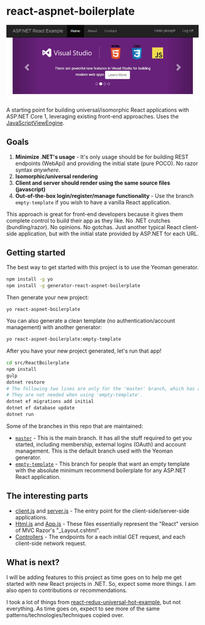 # react-aspnet-boilerplate
<p align="center">
<img src="/resources/preview-thumbnail.jpg" />
</p>

A starting point for building universal/isomorphic React applications with ASP.NET Core 1, leveraging existing front-end approaches. Uses the [JavaScriptViewEngine](https://github.com/pauldotknopf/javascriptviewengine).

## Goals

1. **Minimize .NET's usage** - It's only usage should be for building REST endpoints (WebApi) and providing the initial state (pure POCO). No razor syntax *anywhere*.
2. **Isomorphic/universal rendering**
3. **Client and server should render using the same source files (javascript)**
4. **Out-of-the-box login/register/manage functionality** - Use the branch ```empty-template``` if you wish to have a vanilla React application.

This approach is great for front-end developers because it gives them complete control to build their app as they like. No .NET crutches (bundling/razor). No opinions. No gotchas. Just another typical React client-side application, but with the initial state provided by ASP.NET for each URL.

## Getting started

The best way to get started with this project is to use the Yeoman generator.

```bash
npm install -g yo
npm install -g generator-react-aspnet-boilerplate
```

Then generate your new project:

```
yo react-aspnet-boilerplate
```

You can also generate a clean template (no authentication/account management) with another generator:

```bash
yo react-aspnet-boilerplate:empty-template
```

After you have your new project generated, let's run that app!

```bash
cd src/ReactBoilerplate
npm install
gulp
dotnet restore
# The following two lines are only for the 'master' branch, which has a database backend (user management).
# They are not needed when using 'empty-template'.
dotnet ef migrations add initial
dotnet ef database update
dotnet run
```


Some of the branches in this repo that are maintained:
* [```master```](https://github.com/pauldotknopf/react-aspnet-boilerplate/tree/master) - This is the main branch. It has all the stuff required to get you started, including membership, external logins (OAuth) and account management. This is the default branch used with the Yeoman generator.
* [```empty-template```](https://github.com/pauldotknopf/react-aspnet-boilerplate/tree/empty-template) - This branch for people that want an empty template with the absolute minimum recommend boilerplate for any ASP.NET React application.

## The interesting parts

- [client.js](https://github.com/pauldotknopf/react-dot-net/blob/master/src/ReactBoilerplate/Scripts/client.js) and [server.js](https://github.com/pauldotknopf/react-dot-net/blob/master/src/ReactBoilerplate/Scripts/server.js) - The entry point for the client-side/server-side applications.
- [Html.js](https://github.com/pauldotknopf/react-dot-net/blob/master/src/ReactBoilerplate/Scripts/helpers/Html.js) and [App.js](https://github.com/pauldotknopf/react-dot-net/blob/master/src/ReactBoilerplate/Scripts/containers/App/App.js) - These files essentially represent the "React" version of MVC Razor's "_Layout.cshtml".
- [Controllers](https://github.com/pauldotknopf/react-aspnet-boilerplate/tree/master/src/ReactBoilerplate/Controllers) - The endpoints for a each initial GET request, and each client-side network request.

## What is next?

I will be adding features to this project as time goes on to help me get started with new React projects in .NET. So, expect some more things. I am also open to contributions or recommendations.

I took a lot of things from [react-redux-universal-hot-example](https://github.com/erikras/react-redux-universal-hot-example), but not everything. As time goes on, expect to see more of the same patterns/technologies/techniques copied over.
